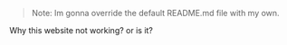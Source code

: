 
> Note: Im gonna override the default README.md file with my own.

Why this website not working?
or is it?
